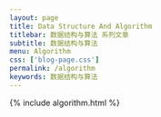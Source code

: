 ```yaml
---
layout: page
title: Data Structure And Algorithm
titlebar: 数据结构与算法 系列文章
subtitle: 数据结构与算法
menu: Algorithm
css: ['blog-page.css']
permalink: /algorithm
keywords: 数据结构与算法
---
```


{% include algorithm.html %}